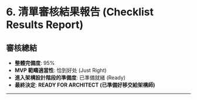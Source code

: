 # 6. 清單審核結果報告 (Checklist Results Report)

## 審核總結
* **整體完備度**: 95%
* **MVP 範疇適當性**: 恰到好处 (Just Right)
* **進入架構設計階段的準備度**: 已準備就緒 (Ready)
* **最終決定**: **READY FOR ARCHITECT (已準備好移交給架構師)**

---
